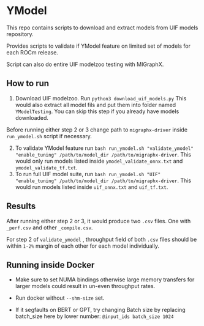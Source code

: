 # YModel 

This repo contains scripts to download and extract models from UIF models repository. 

Provides scripts to validate if YModel feature on limited set of models for each ROCm release. 

Script can also do entire UIF modelzoo testing with MIGraphX. 

## How to run
1. Download UIF modelzoo. Run `python3 download_uif_models.py` This would also extract all model fils and put them into folder named `YModelTesting`.  You can skip this step if you already have models downloaded. 

Before running either step 2 or 3 change path to `migraphx-driver` inside `run_ymodel.sh` script if necessary.

2. To validate YModel feature run `bash run_ymodel.sh "validate_ymodel" "enable_tuning" /path/to/model_dir /path/to/migraphx-driver`.  This would only run models listed inside `ymodel_validate_onnx.txt` and `ymodel_validate_tf.txt`.  
3. To run full UIF model suite, run `bash run_ymodel.sh "UIF" "enable_tuning" /path/to/model_dir /path/to/migraphx-driver`. This would run models listed inside `uif_onnx.txt` and `uif_tf.txt`. 

## Results
After running either step 2 or 3, it would produce two `.csv` files. One with `_perf.csv` and other `_compile.csv`. 

For step 2 of `validate_ymodel` , throughput field of both `.csv` files should be within `1-2%`  margin of each other for each model individually. 

## Running inside Docker
- Make sure to set NUMA bindings otherwise large memory transfers for larger models could result in un-even throughput rates. 

- Run docker without `--shm-size` set. 

- If it segfaults on BERT or GPT, try changing Batch size by replacing batch_size here by lower number: `@input_ids batch_size 1024` 
